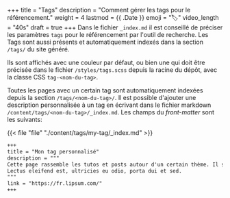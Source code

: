 +++
title = "Tags"
description = "Comment gérer les tags pour le référencement."
weight = 4
lastmod = {{ .Date }}
emoji = "🏷️"
video_length = "40s"
draft = true
+++
Dans le fichier `_index.md` il est conseillé de préciser les paramètres `tags`
pour le référencement par l'outil de recherche. Les Tags sont aussi présents et
automatiquement indexés dans la section `/tags/` du site généré.

Ils sont affichés avec une couleur par défaut, ou bien une qui doit être
précisée dans le fichier `/styles/tags.scss` depuis la racine du dépôt, avec la
classe CSS `tag-<nom-du-tag>`.

Toutes les pages avec un certain tag sont automatiquement indexées depuis
la section `/tags/<nom-du-tag>/`. Il est possible d'ajouter une description
personnalisée à un tag en écrivant dans le fichier markdown
`/content/tags/<nom-du-tag>/_index.md`. Les champs du *front-matter* sont les
suivants:

{{< file "file" "./content/tags/my-tag/_index.md" >}}

```md
+++
title = "Mon tag personnalisé"
description = """
Cette page rassemble les tutos et posts autour d'un certain thème. Il s'agit de
Lectus eleifend est, ultricies eu odio, porta dui et sed.
"""
link = "https://fr.lipsum.com/"
+++
```
